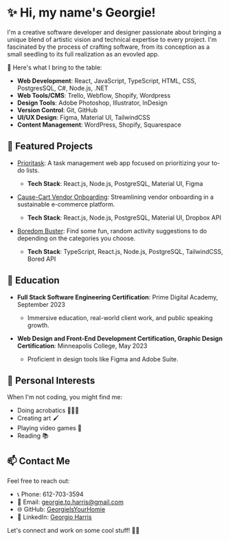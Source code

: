 # ✨ Hi, my name's Georgie!

I'm a creative software developer and designer passionate about bringing a unique blend of artistic vision and technical expertise to every project. I'm fascinated by the process of crafting software, from its conception as a small seedling to its full realization as an evovled app.

🚀 Here's what I bring to the table:
- **Web Development**: React, JavaScript, TypeScript, HTML, CSS, PostgresSQL, C#, Node.js, .NET
- **Web Tools/CMS**: Trello, Webflow, Shopify, Wordpress
- **Design Tools**: Adobe Photoshop, Illustrator, InDesign
- **Version Control**: Git, GitHub
- **UI/UX Design**: Figma, Material UI, TailwindCSS
- **Content Management**: WordPress, Shopify, Squarespace

## 📂 Featured Projects

- [Prioritask](https://github.com/GeorgieIsYourHomie/prioritask#readme): A task management web app focused on prioritizing your to-do lists.
  - **Tech Stack**: React.js, Node.js, PostgreSQL, Material UI, Figma

- [Cause-Cart Vendor Onboarding](https://github.com/EmeraldCauseCart/causeCartVendorOnboarding#readme): Streamlining vendor onboarding in a sustainable e-commerce platform.
  - **Tech Stack**: React.js, Node.js, PostgreSQL, Material UI, Dropbox API
    
- [Boredom Buster](https://github.com/GeorgieIsYourHomie/boredomBuster): Find some fun, random activity suggestions to do depending on the categories you choose.
  - **Tech Stack**: TypeScript, React.js, Node.js, PostgreSQL, TailwindCSS, Bored API

## 🌱 Education

- **Full Stack Software Engineering Certification**: Prime Digital Academy, September 2023
  - Immersive education, real-world client work, and public speaking growth.

- **Web Design and Front-End Development Certification, Graphic Design Certification**: Minneapolis College, May 2023
  - Proficient in design tools like Figma and Adobe Suite.

## 🎨 Personal Interests

When I'm not coding, you might find me:
- Doing acrobatics 🤸🏾‍♂️
- Creating art 🖌
- Playing video games 👾
- Reading 📚

## 📫 Contact Me

Feel free to reach out:
- 📞 Phone: 612-703-3594
- 📧 Email: georgie.to.harris@gmail.com
- 🌐 GitHub: [GeorgieIsYourHomie](https://github.com/GeorgieIsYourHomie)
- 💼 LinkedIn: [Georgio Harris](https://www.linkedin.com/in/georgio-harris-82370a239/)

Let's connect and work on some cool stuff! 👨‍💻
